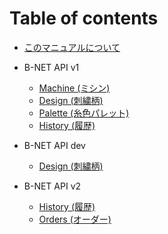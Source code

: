# Table of contents

* [このマニュアルについて](README.md)

* B-NET API v1
  * [Machine (ミシン)](reference/v1/machine.md)
  * [Design (刺繍柄)](reference/v1/design.md)
  * [Palette (糸色パレット)](reference/v1/palette.md)
  * [History (履歴)](reference/v1/history.md)

* B-NET API dev
  * [Design (刺繍柄)](reference/dev/design.md)

* B-NET API v2
  * [History (履歴)](reference/v2/history.md)
  * [Orders (オーダー)](reference/v2/orders.md)
